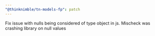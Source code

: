 ```yaml
---
"@thinknimble/tn-models-fp": patch
---
```


Fix issue with nulls being considered of type object in js. Mischeck was crashing library on null values
